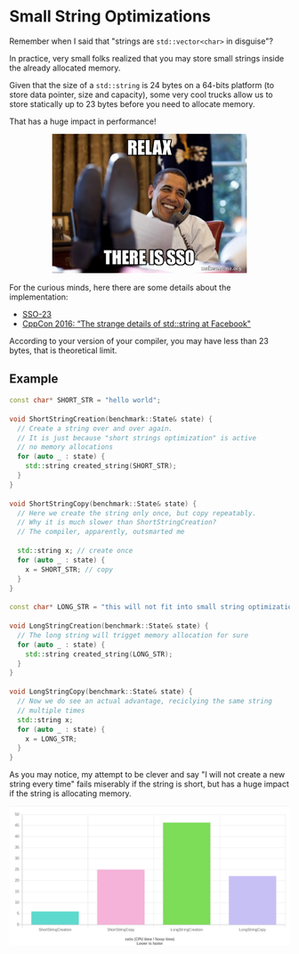 # Small String Optimizations

Remember when I said that "strings are `std::vector<char>` in disguise"?

In practice, very small folks realized that you may store
small strings inside the already allocated memory.

Given that the size of a `std::string` is 24 bytes on a 64-bits
platform (to store data pointer, size and capacity), some
very cool trucks allow us to store statically up to 23 bytes
before you need to allocate memory.

That has a huge impact in performance!

<p align="center"><img src="../images/relax_sso.jpg" width="350"></p>

For the curious minds, here there are some details about the implementation:

- [SSO-23](https://github.com/elliotgoodrich/SSO-23)
- [CppCon 2016: “The strange details of std::string at Facebook"](https://www.youtube.com/watch?v=kPR8h4-qZdk)

According to your version of your compiler, you may have less than 23 bytes, that is theoretical
limit.

## Example

```C++
const char* SHORT_STR = "hello world";

void ShortStringCreation(benchmark::State& state) {
  // Create a string over and over again.
  // It is just because "short strings optimization" is active
  // no memory allocations
  for (auto _ : state) {
    std::string created_string(SHORT_STR);
  }
}

void ShortStringCopy(benchmark::State& state) {
  // Here we create the string only once, but copy repeatably.
  // Why it is much slower than ShortStringCreation?
  // The compiler, apparently, outsmarted me

  std::string x; // create once
  for (auto _ : state) {
    x = SHORT_STR; // copy
  }
}

const char* LONG_STR = "this will not fit into small string optimization";

void LongStringCreation(benchmark::State& state) {
  // The long string will trigget memory allocation for sure
  for (auto _ : state) {
    std::string created_string(LONG_STR);
  }
}

void LongStringCopy(benchmark::State& state) {
  // Now we do see an actual advantage, reciclying the same string
  // multiple times
  std::string x;
  for (auto _ : state) {
    x = LONG_STR;
  }
}
```

As you may notice, my attempt to be clever and say "I will not create a new string
every time" fails miserably if the string is short, but has a huge impact if the string
is allocating memory.

<p align="center"><img src="../images/sso_in_action.png"></p>


